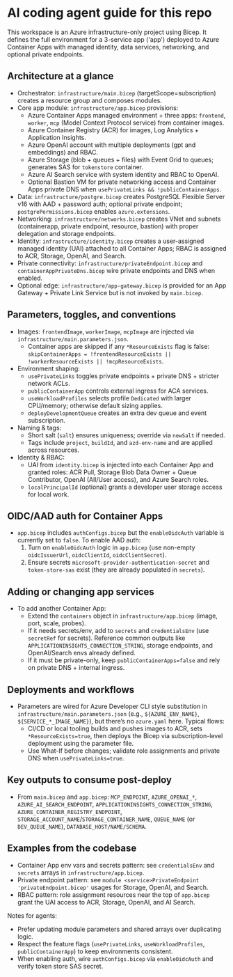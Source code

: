 # AI coding agent guide for this repo

This workspace is an Azure infrastructure-only project using Bicep. It defines the full environment for a 3-service app ('app') deployed to Azure Container Apps with managed identity, data services, networking, and optional private endpoints.

## Architecture at a glance
- Orchestrator: `infrastructure/main.bicep` (targetScope=subscription) creates a resource group and composes modules.
- Core app module: `infrastructure/app.bicep` provisions:
  - Azure Container Apps managed environment + three apps: `frontend`, `worker`, `mcp` (Model Context Protocol service) from container images.
  - Azure Container Registry (ACR) for images, Log Analytics + Application Insights.
  - Azure OpenAI account with multiple deployments (gpt and embeddings) and RBAC.
  - Azure Storage (blob + queues + files) with Event Grid to queues; generates SAS for `tokenstore` container.
  - Azure AI Search service with system identity and RBAC to OpenAI.
  - Optional Bastion VM for private networking access and Container Apps private DNS when `usePrivateLinks && !publicContainerApps`.
- Data: `infrastructure/postgre.bicep` creates PostgreSQL Flexible Server v16 with AAD + password auth; optional private endpoint; `postgrePermissions.bicep` enables `azure.extensions`.
- Networking: `infrastructure/networks.bicep` creates VNet and subnets (containerapp, private endpoint, resource, bastion) with proper delegation and storage endpoints.
- Identity: `infrastructure/identity.bicep` creates a user-assigned managed identity (UAI) attached to all Container Apps; RBAC is assigned to ACR, Storage, OpenAI, and Search.
- Private connectivity: `infrastructure/privateEndpoint.bicep` and `containerAppPrivateDns.bicep` wire private endpoints and DNS when enabled.
- Optional edge: `infrastructure/app-gateway.bicep` is provided for an App Gateway + Private Link Service but is not invoked by `main.bicep`.

## Parameters, toggles, and conventions
- Images: `frontendImage`, `workerImage`, `mcpImage` are injected via `infrastructure/main.parameters.json`.
  - Container apps are skipped if any `*ResourceExists` flag is false: `skipContainerApps = !frontendResourceExists || !workerResourceExists || !mcpResourceExists`.
- Environment shaping:
  - `usePrivateLinks` toggles private endpoints + private DNS + stricter network ACLs.
  - `publicContainerApp` controls external ingress for ACA services.
  - `useWorkloadProfiles` selects profile `Dedicated` with larger CPU/memory; otherwise default sizing applies.
  - `deployDevelopmentQueue` creates an extra dev queue and event subscription.
- Naming & tags:
  - Short salt (`salt`) ensures uniqueness; override via `newSalt` if needed.
  - Tags include `project`, `buildId`, and `azd-env-name` and are applied across resources.
- Identity & RBAC:
  - UAI from `identity.bicep` is injected into each Container App and granted roles: ACR Pull, Storage Blob Data Owner + Queue Contributor, OpenAI (All/User access), and Azure Search roles.
  - `localPrincipalId` (optional) grants a developer user storage access for local work.

## OIDC/AAD auth for Container Apps
- `app.bicep` includes `authConfigs.bicep` but the `enableOidcAuth` variable is currently set to `false`. To enable AAD auth:
   1) Turn on `enableOidcAuth` logic in `app.bicep` (use non-empty `oidcIssuerUrl`, `oidcClientId`, `oidcClientSecret`).
  2) Ensure secrets `microsoft-provider-authentication-secret` and `token-store-sas` exist (they are already populated in `secrets`).

## Adding or changing app services
- To add another Container App:
  - Extend the `containers` object in `infrastructure/app.bicep` (image, port, scale, probes).
  - If it needs secrets/env, add to `secrets` and `credentialsEnv` (use `secretRef` for secrets). Reference common outputs like `APPLICATIONINSIGHTS_CONNECTION_STRING`, storage endpoints, and OpenAI/Search envs already defined.
  - If it must be private-only, keep `publicContainerApps=false` and rely on private DNS + internal ingress.

## Deployments and workflows
- Parameters are wired for Azure Developer CLI style substitution in `infrastructure/main.parameters.json` (e.g., `${AZURE_ENV_NAME}`, `${SERVICE_*_IMAGE_NAME}`), but there’s no `azure.yaml` here. Typical flows:
  - CI/CD or local tooling builds and pushes images to ACR, sets `*ResourceExists=true`, then deploys the Bicep via subscription-level deployment using the parameter file.
  - Use What-If before changes; validate role assignments and private DNS when `usePrivateLinks=true`.

## Key outputs to consume post-deploy
- From `main.bicep` and `app.bicep`: `MCP_ENDPOINT`, `AZURE_OPENAI_*`, `AZURE_AI_SEARCH_ENDPOINT`, `APPLICATIONINSIGHTS_CONNECTION_STRING`, `AZURE_CONTAINER_REGISTRY_ENDPOINT`, `STORAGE_ACCOUNT_NAME`/`STORAGE_CONTAINER_NAME`, `QUEUE_NAME` (or `DEV_QUEUE_NAME`), `DATABASE_HOST/NAME/SCHEMA`.

## Examples from the codebase
- Container App env vars and secrets pattern: see `credentialsEnv` and `secrets` arrays in `infrastructure/app.bicep`.
- Private endpoint pattern: see `module <service>PrivateEndpoint 'privateEndpoint.bicep'` usages for Storage, OpenAI, and Search.
- RBAC pattern: role assignment resources near the top of `app.bicep` grant the UAI access to ACR, Storage, OpenAI, and AI Search.

Notes for agents:
- Prefer updating module parameters and shared arrays over duplicating logic.
- Respect the feature flags (`usePrivateLinks`, `useWorkloadProfiles`, `publicContainerApp`) to keep environments consistent.
- When enabling auth, wire `authConfigs.bicep` via `enableOidcAuth` and verify token store SAS secret.

